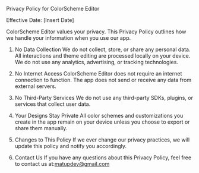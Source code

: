 Privacy Policy for ColorScheme Editor

Effective Date: [Insert Date]

ColorScheme Editor values your privacy. This Privacy Policy outlines how we handle your information when you use our app.

1. No Data Collection
We do not collect, store, or share any personal data. All interactions and theme editing are processed locally on your device. We do not use any analytics, advertising, or tracking technologies.

2. No Internet Access
ColorScheme Editor does not require an internet connection to function. The app does not send or receive any data from external servers.

3. No Third-Party Services
We do not use any third-party SDKs, plugins, or services that collect user data.

4. Your Designs Stay Private
All color schemes and customizations you create in the app remain on your device unless you choose to export or share them manually.

5. Changes to This Policy
If we ever change our privacy practices, we will update this policy and notify you accordingly.

6. Contact Us
If you have any questions about this Privacy Policy, feel free to contact us at:matupdev@gmail.com

